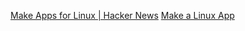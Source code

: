 
[Make Apps for Linux | Hacker News](https://news.ycombinator.com/item?id=38583399)
[Make a Linux App](https://makealinux.app/)
